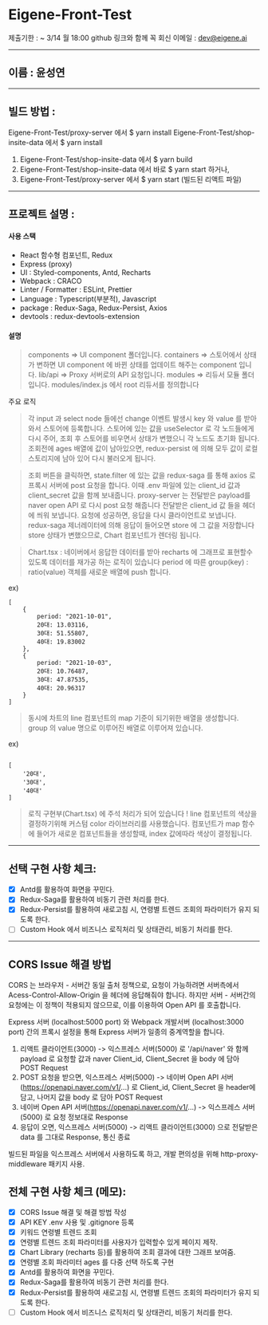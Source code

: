 # Eigene-Front-Test

제출기한 : ~ 3/14 월 18:00
github 링크와 함께 꼭 회신
이메일 : dev@eigene.ai

---

## 이름 : 윤성연

---

## 빌드 방법 :

Eigene-Front-Test/proxy-server 에서 $ yarn install
Eigene-Front-Test/shop-insite-data 에서 $ yarn install

1. Eigene-Front-Test/shop-insite-data 에서 $ yarn build
2. Eigene-Front-Test/shop-insite-data 에서 바로 $ yarn start 하거나,
3. Eigene-Front-Test/proxy-server 에서 $ yarn start (빌드된 리액트 파일)

---

## 프로젝트 설명 :

#### 사용 스택

- React 함수형 컴포넌트, Redux
- Express (proxy)
- UI : Styled-components, Antd, Recharts
- Webpack : CRACO
- Linter / Formatter : ESLint, Prettier
- Language : Typescript(부분적), Javascript
- package : Redux-Saga, Redux-Persist, Axios
- devtools : redux-devtools-extension

#### 설명

> components => UI component 폴더입니다.
> containers => 스토어에서 상태가 변하면 UI component 에 바뀐 상태를 업데이트 해주는 component 입니다.
> lib/api => Proxy 서버로의 API 요청입니다.
> modules => 리듀서 모듈 폴더입니다. modules/index.js 에서 root 리듀서를 정의합니다

주요 로직

> 각 input 과 select node 들에선 change 이벤트 발생시 key 와 value 를 받아와서 스토어에 등록합니다.
> 스토어에 있는 값을 useSelector 로 각 노드들에게 다시 주어, 조회 후 스토어를 비우면서 상태가 변했으니 각 노드도 초기화 됩니다.
> 조회전에 ages 배열에 값이 남아있으면, redux-persist 에 의해 모두 값이 로컬스토리지에 남아 있어 다시 불러오게 됩니다.

> 조회 버튼을 클릭하면, state.filter 에 있는 값을 redux-saga 를 통해 axios 로 프록시 서버에 post 요청을 합니다.
> 이때 .env 파일에 있는 client_id 값과 client_secret 값을 함께 보내줍니다.
> proxy-server 는 전달받은 payload를 naver open API 로 다시 post 요청 해줍니다
> 전달받은 client_id 값 들을 헤더에 씌워 보냅니다.
> 요청에 성공하면, 응답을 다시 클라이언트로 보냅니다.
> redux-saga 제너레이터에 의해 응답이 들어오면 store 에 그 값을 저장합니다
> store 상태가 변했으므로, Chart 컴포넌트가 렌더링 됩니다.

> Chart.tsx : 네이버에서 응답한 데이터를 받아 recharts 에 그래프로 표현할수 있도록 데이터를 재가공 하는 로직이 있습니다
> period 에 따른 group(key) : ratio(value) 객체를 새로운 배열에 push 합니다.

ex)

```
[
    {
        period: "2021-10-01",
        20대: 13.03116,
        30대: 51.55807,
        40대: 19.83002
    },
    {
        period: "2021-10-03",
        20대: 10.76487,
        30대: 47.87535,
        40대: 20.96317
    }
]

```

> 동시에 차트의 line 컴포넌트의 map 기준이 되기위한 배열을 생성합니다.
> group 의 value 명으로 이루어진 배열로 이루어져 있습니다.

ex)

```

[
    '20대',
    '30대',
    '40대'
]

```

> 로직 구현부(Chart.tsx) 에 주석 처리가 되어 있습니다 !
> line 컴포넌트의 색상을 결정하기위해 커스텀 color 라이브러리를 사용했습니다.
> 컴포넌트가 map 함수에 들어가 새로운 컴포넌트들을 생성할때, index 값에따라 색상이 결정됩니다.

---

## 선택 구현 사항 체크:

- [x] Antd를 활용하여 화면을 꾸민다.
- [x] Redux-Saga를 활용하여 비동기 관련 처리를 한다.
- [x] Redux-Persist를 활용하여 새로고침 시, 연령별 트렌드 조회의 파라미터가 유지 되도록 한다.
- [ ] Custom Hook 에서 비즈니스 로직처리 및 상태관리, 비동기 처리를 한다.

---

## CORS Issue 해결 방법

CORS 는 브라우저 - 서버간 동일 출처 정책으로, 요청이 가능하려면 서버측에서 Acess-Control-Allow-Origin 을 헤더에 응답해줘야 합니다.
하지만 서버 - 서버간의 요청에는 이 정책이 적용되지 않으므로, 이를 이용하여 Open API 를 호출합니다.

Express 서버 (localhost:5000 port) 와 Webpack 개발서버 (localhost:3000 port) 간의 프록시 설정을 통해 Express 서버가 일종의 중계역할을 합니다.

1. 리액트 클라이언트(3000) -> 익스프레스 서버(5000) 로 '/api/naver' 와 함께 payload 로 요청할 값과 naver Client_id, Client_Secret 을 body 에 담아 POST Request
2. POST 요청을 받으면, 익스프레스 서버(5000) -> 네이버 Open API 서버(https://openapi.naver.com/v1/...) 로 Client_id, Client_Secret 을 header에 담고,
   나머지 값을 body 로 담아 POST Request
3. 네이버 Open API 서버(https://openapi.naver.com/v1/...) -> 익스프레스 서버(5000) 로 요청 정보대로 Response
4. 응답이 오면, 익스프레스 서버(5000) -> 리액트 클라이언트(3000) 으로 전달받은 data 를 그대로 Response, 통신 종료

빌드된 파일을 익스프레스 서버에서 사용하도록 하고, 개발 편의성을 위해 http-proxy-middleware 패키지 사용.

## 전체 구현 사항 체크 (메모):

- [x] CORS Issue 해결 및 해결 방법 작성
- [x] API KEY .env 사용 및 .gitignore 등록
- [x] 키워드 연령별 트렌드 조회
- [x] 연령별 트렌드 조회 파라미터를 사용자가 입력할수 있게 페이지 제작.
- [x] Chart Library (recharts 등)를 활용하여 조회 결과에 대한 그래프 보여줌.
- [x] 연령별 조회 파라미터 ages 를 다중 선택 하도록 구현
- [x] Antd를 활용하여 화면을 꾸민다.
- [x] Redux-Saga를 활용하여 비동기 관련 처리를 한다.
- [x] Redux-Persist를 활용하여 새로고침 시, 연령별 트렌드 조회의 파라미터가 유지 되도록 한다.
- [ ] Custom Hook 에서 비즈니스 로직처리 및 상태관리, 비동기 처리를 한다.

